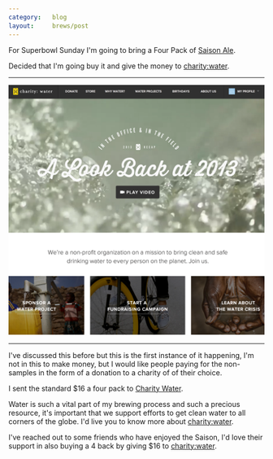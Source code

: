 ```yaml
---
category:   blog
layout:     brews/post
---
```


For Superbowl Sunday I'm going to bring a Four Pack of [Saison Ale](/brews/saison-ale/4).

Decided that I'm going buy it and give the money to [charity:water](http://www.charitywater.org/projects/).

---

![Charity Water](/blog/images/charity-water.png)

---

I've discussed this before but this is the first instance of it
happening, I'm not in this to make money, but I would like people
paying for the non-samples in the form of a donation to a charity of
of their choice.


I sent the standard $16 a four pack to [Charity Water](https://www.charitywater.org/donate/general/thankyou/AoB89PHi).

Water is such a vital part of my brewing process and such a precious resource,
it's important that we support efforts to get clean water to all corners 
of the globe. I'd live you to know more about [charity:water](http://www.charitywater.org/projects/).

I've reached out to some friends who have enjoyed the Saison, I'd
love their support in also buying a 4 back by giving $16 to [charity:water](http://www.charitywater.org/donate/).
